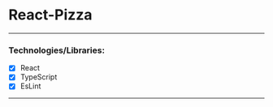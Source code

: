 # React-Pizza

-------------
### Technologies/Libraries:
- [x] React
- [x] TypeScript
- [x] EsLint
-------------